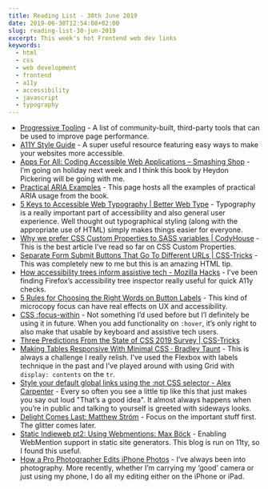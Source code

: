 ```yaml
---
title: Reading List - 30th June 2019
date: 2019-06-30T12:54:08+02:00
slug: reading-list-30-jun-2019
excerpt: This week's hot Frontend web dev links
keywords:
  - html
  - css
  - web development
  - frontend 
  - a11y
  - accessibility
  - javascript
  - typography
---
```


* [Progressive Tooling](https://progressivetooling.com/) - A list of community-built, third-party tools that can be used to improve page performance.
* [A11Y Style Guide](https://a11y-style-guide.com/style-guide/) - A super useful resource featuring easy ways to make your websites more accessible.
* [Apps For All: Coding Accessible Web Applications – Smashing Shop](https://shop.smashingmagazine.com/products/apps-for-all) - I’m going on holiday next week and I think this book by Heydon Pickering will be going with me.
* [Practical ARIA Examples](http://heydonworks.com/practical_aria_examples/) - This page hosts all the examples of practical ARIA usage from the book.
* [5 Keys to Accessible Web Typography | Better Web Type](https://betterwebtype.com/articles/2019/06/16/5-keys-to-accessible-web-typography/) - Typography is a really important part of accessibility and also general user experience. Well thought out typographical styling (along with the appropriate use of HTML) simply makes things easier for everyone.
* [Why we prefer CSS Custom Properties to SASS variables | CodyHouse](https://codyhouse.co/blog/post/css-custom-properties-vs-sass-variables) - This is the best article I’ve read so far on CSS Custom Properties.
* [Separate Form Submit Buttons That Go To Different URLs | CSS-Tricks](https://css-tricks.com/separate-form-submit-buttons-go-different-urls/) - This was completely new to me but this is an amazing HTML tip.
* [How accessibility trees inform assistive tech - Mozilla Hacks](https://hacks.mozilla.org/2019/06/how-accessibility-trees-inform-assistive-tech/)  - I’ve been finding Firefox’s accessibility tree inspector really useful  for quick A11y checks.
* [5 Rules for Choosing the Right Words on Button Labels](https://uxmovement.com/buttons/5-rules-for-choosing-the-right-words-on-button-labels/) - This kind of microcopy focus can have real effects on UX and accessibility.
* [CSS :focus-within](https://davidwalsh.name/css-focus-within) - Not something I’d used before but I’l definitely be using it in future.  When you add functionality on `:hover`, it’s only right to also make that usable by keyboard and assistive tech users.
* [Three Predictions From the State of CSS 2019 Survey | CSS-Tricks](https://css-tricks.com/three-predictions-from-the-state-of-css-2019-survey/)
* [Making Tables Responsive With Minimal CSS · Bradley Taunt](https://bradleytaunt.com/responsive-tables/) - This is always a challenge I really relish. I’ve used the Flexbox with labels technique in the past and I’ve played around with using Grid with `display: contents` on the `tr`.
* [Style your default global links using the :not CSS selector - Alex Carpenter](https://alexcarpenter.me/screencasts/2019/02/global-link-styles/) - Every so often you see a little tip like this that just makes you say out loud "That’s a good idea". It almost always happens when you’re in public and talking to yourself is greeted with sideways looks.
* [Delight Comes Last: Matthew Ström](https://matthewstrom.com/writing/delight-comes-last/) - Focus on the important stuff first. The glitter comes later.
* [Static Indieweb pt2: Using Webmentions: Max Böck](https://mxb.dev/blog/using-webmentions-on-static-sites/) - Enabling WebMention support in static site generators. This blog is run on 11ty, so I found this useful.
* [How a Pro Photographer Edits iPhone Photos](https://thewirecutter.com/blog/how-a-pro-photographer-edits-iphone-photos/?utm_source=rss&utm_medium=feed&utm_campaign=RSS%20Feed) - I’ve always been into photography. More recently, whether I’m carrying my ‘good’ camera or just using my phone, I do all my editing either on the iPhone or iPad.
